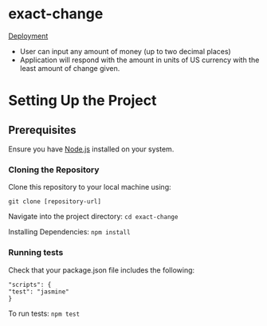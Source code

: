 # exact-change

[Deployment](https://acl13.github.io/exact-change/)

- User can input any amount of money (up to two decimal places)
- Application will respond with the amount in units of US currency with the least
  amount of change given.

<h1>Setting Up the Project</h1>

<h2>Prerequisites</h2>

Ensure you have [Node.js](https://nodejs.org/en/learn/getting-started/how-to-install-nodejs) installed on your system.

<h3>Cloning the Repository</h3>
Clone this repository to your local machine using:

`git clone [repository-url]`

Navigate into the project directory:
`cd exact-change`

Installing Dependencies:
`npm install`

<h3>Running tests</h3>
Check that your package.json file includes the following:

```
"scripts": {
"test": "jasmine"
}
```

To run tests:
`npm test`
